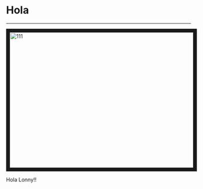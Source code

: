# Hola

***
<img src="https://instagram.fbaq1-1.fna.fbcdn.net/vp/9a057854d3d0a151a25dbb112c4e02d4/5B045031/t51.2885-15/e35/11849033_822297074549549_1011099483_n.jpg" 
alt="111" width="500" height="370" border="10" />

Hola Lonny!! 


